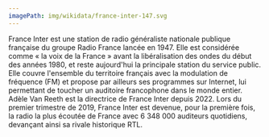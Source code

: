 ```yaml
---
imagePath: img/wikidata/france-inter-147.svg
---
```


France Inter est une station de radio généraliste nationale publique française du groupe Radio France lancée en 1947.
Elle est considérée comme « la voix de la France » avant la libéralisation des ondes du début des années 1980, et reste aujourd'hui la principale station du service public. Elle couvre l'ensemble du territoire français avec la modulation de fréquence (FM) et propose par ailleurs ses programmes sur Internet, lui permettant de toucher un auditoire francophone dans le monde entier.
Adèle Van Reeth est la directrice de France Inter depuis 2022.
Lors du premier trimestre de 2019, France Inter est devenue, pour la première fois, la radio la plus écoutée de France avec 6 348 000 auditeurs quotidiens, devançant ainsi sa rivale historique RTL.

